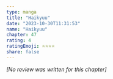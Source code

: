 ```yaml
---
type: manga
title: "Haikyuu"
date: "2023-10-30T11:31:53"
name: "Haikyuu"
chapter: 47
rating: 4
ratingEmoji: ⭐️⭐️⭐️⭐️
share: false
---
```


_[No review was written for this chapter]_
